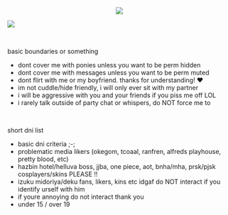 <p align="center">
<img src="https://files.catbox.moe/0x2pqk.png"/>
</p>

![](https://komarev.com/ghpvc/?username=ranpos&color=dedede) <br>

<br>

basic boundaries or something
- dont cover me with ponies unless you want to be perm hidden <br>
- dont cover me with messages unless you want to be perm muted <br>
- dont flirt with me or my boyfriend. thanks for understanding! :heart: <br>
- im not cuddle/hide friendly, i will only ever sit with my partner <br>
- i will be aggressive with you and your friends if you piss me off LOL <br>
- i rarely talk outside of party chat or whispers, do NOT force me to <br>
<br>

short dni list <br>
- basic dni criteria ;-;
- problematic media likers (okegom, tcoaal, ranfren, alfreds playhouse, pretty blood, etc)
- hazbin hotel/helluva boss, jjba, one piece, aot, bnha/mha, prsk/pjsk cosplayers/skins PLEASE !!
- izuku midoriya/deku fans, likers, kins etc idgaf do NOT interact if you identify urself with him
- if youre annoying do not interact thank you
- under 15 / over 19
